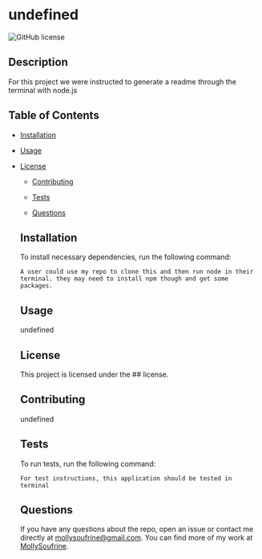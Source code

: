 # undefined
  ![GitHub license](https://img.shields.io/badge/license-##-blue.svg)
  
  ## Description
  
  For this project we were instructed to generate a readme through the terminal with node.js
  
  ## Table of Contents 
  
  * [Installation](#installation)
  
  * [Usage](#usage)
  
* [License](#license)

  * [Contributing](#contributing)
  
  * [Tests](#tests)
  
  * [Questions](#questions)
  
  ## Installation
  
  To install necessary dependencies, run the following command:
  
  ```
  A user could use my repo to clone this and then run node in their terminal. they may need to install npm though and get some packages.
  ```
  
  ## Usage
  
  undefined
  
  ## License
  
  This project is licensed under the ## license.
    
  ## Contributing
  
  undefined
  
  ## Tests
  
  To run tests, run the following command:
  
  ```
  For test instructions, this application should be tested in terminal
  ```
  
  ## Questions
  
  If you have any questions about the repo, open an issue or contact me directly at mollysoufrine@gmail.com. You can find more of my work at [MollySoufrine](https://github.com/MollySoufrine/).
  
  